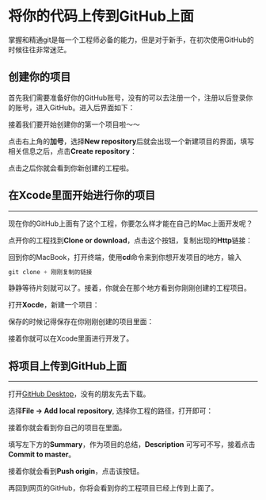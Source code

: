 # 将你的代码上传到GitHub上面

掌握和精通git是每一个工程师必备的能力，但是对于新手，在初次使用GitHub的时候往往非常迷茫。

## 创建你的项目


首先我们需要准备好你的GitHub账号，没有的可以去注册一个，注册以后登录你的账号，进入GitHub。进入后界面如下：



接着我们要开始创建你的第一个项目啦～～

点击右上角的**加号**，选择**New repository**后就会出现一个新建项目的界面，填写相关信息之后，点击**Create repository**：



点击之后你就会看到你新创建的工程啦。





## 在Xcode里面开始进行你的项目

---

现在你的GitHub上面有了这个工程，你要怎么样才能在自己的Mac上面开发呢？

点开你的工程找到**Clone or download**，点击这个按钮，复制出现的**Http**链接：



回到你的MacBook，打开终端，使用**cd**命令来到你想开发项目的地方，输入

```swift
git clone + 刚刚复制的链接
```



静静等待片刻就可以了。接着，你就会在那个地方看到你刚刚创建的工程项目。

打开**Xocde**，新建一个项目：



保存的时候记得保存在你刚刚创建的项目里面：



接着你就可以在Xcode里面进行开发了。

## 将项目上传到GitHub上面

---

打开[GitHub Desktop](https://desktop.github.com)，没有的朋友先去下载。

选择**File -> Add local  repository**, 选择你工程的路径，打开即可：

接着你就会看到你自己的项目在里面。

填写左下方的**Summary**，作为项目的总结，**Description** 可写可不写，接着点击**Commit to master**。

接着你就会看到**Push origin**，点击该按钮。

再回到网页的GitHub，你将会看到你的工程项目已经上传到上面了。

